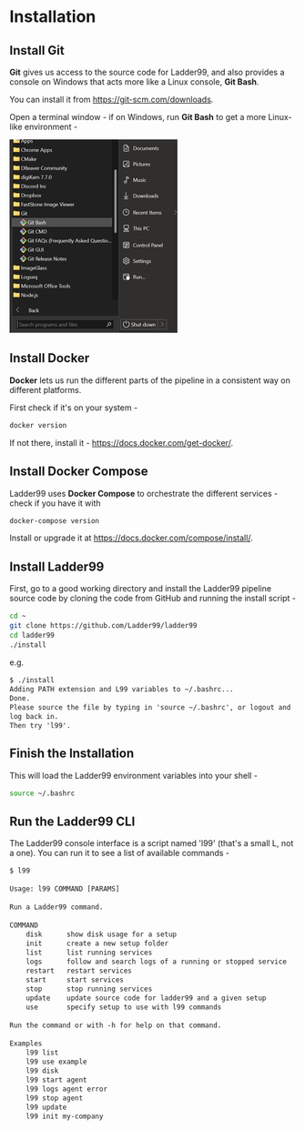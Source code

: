 # Installation

## Install Git

**Git** gives us access to the source code for Ladder99, and also provides a console on Windows that acts more like a Linux console, **Git Bash**. 

You can install it from https://git-scm.com/downloads.

Open a terminal window - if on Windows, run **Git Bash** to get a more Linux-like environment -

![](../_images/git-bash.jpg)


## Install Docker

**Docker** lets us run the different parts of the pipeline in a consistent way on different platforms.

First check if it's on your system -

```bash
docker version
```

If not there, install it - https://docs.docker.com/get-docker/.


## Install Docker Compose

Ladder99 uses **Docker Compose** to orchestrate the different services - check if you have it with

```bash
docker-compose version
```

Install or upgrade it at https://docs.docker.com/compose/install/.


## Install Ladder99

First, go to a good working directory and install the Ladder99 pipeline source code by cloning the code from GitHub and running the install script -

```bash
cd ~
git clone https://github.com/Ladder99/ladder99
cd ladder99
./install
```

e.g.

```
$ ./install
Adding PATH extension and L99 variables to ~/.bashrc...
Done.
Please source the file by typing in 'source ~/.bashrc', or logout and log back in.
Then try 'l99'.
```


## Finish the Installation

This will load the Ladder99 environment variables into your shell -

```bash
source ~/.bashrc
```


## Run the Ladder99 CLI

The Ladder99 console interface is a script named 'l99' (that's a small L, not a one). You can run it to see a list of available commands -

```
$ l99

Usage: l99 COMMAND [PARAMS]

Run a Ladder99 command.

COMMAND
    disk      show disk usage for a setup
    init      create a new setup folder
    list      list running services
    logs      follow and search logs of a running or stopped service
    restart   restart services
    start     start services
    stop      stop running services
    update    update source code for ladder99 and a given setup
    use       specify setup to use with l99 commands

Run the command or with -h for help on that command.

Examples
    l99 list
    l99 use example
    l99 disk
    l99 start agent
    l99 logs agent error
    l99 stop agent
    l99 update
    l99 init my-company
```
